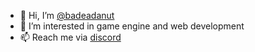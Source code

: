 - 👋 Hi, I’m [@badeadanut](https://github.com/badeadanut)
- 👀 I’m interested in game engine and web development
- 📫 Reach me via [discord](https://discord.gg/EVxbrGEh48)

<!---
badeadanut/badeadanut is a ✨ special ✨ repository because its `README.md` (this file) appears on your GitHub profile.
You can click the Preview link to take a look at your changes.
--->
